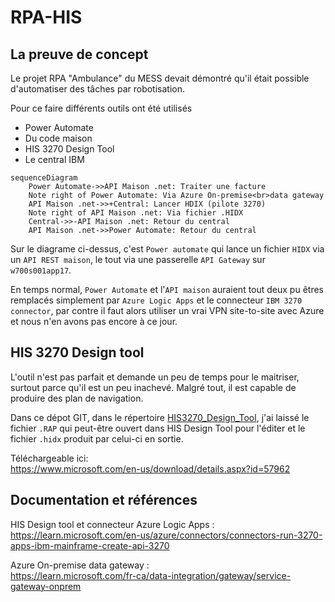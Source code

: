 # RPA-HIS

## La preuve de concept

Le projet RPA "Ambulance" du MESS devait démontré qu'il était possible d'automatiser des tâches par robotisation.

Pour ce faire différents outils ont été utilisés

- Power Automate
- Du code maison
- HIS 3270 Design Tool
- Le central IBM

````mermaid
sequenceDiagram
    Power Automate->>API Maison .net: Traiter une facture
    Note right of Power Automate: Via Azure On-premise<br>data gateway
    API Maison .net->>+Central: Lancer HDIX (pilote 3270)
    Note right of API Maison .net: Via fichier .HIDX
    Central->>-API Maison .net: Retour du central
    API Maison .net->>Power Automate: Retour du central
````

Sur le diagrame ci-dessus, c'est ``Power automate`` qui lance un fichier ``HIDX`` via un ``API REST maison``, le tout via une passerelle `API Gateway` sur `w700s001app17`.

En temps normal, ``Power Automate`` et l'``API maison`` auraient tout deux pu êtres remplacés simplement par ``Azure Logic Apps`` et le connecteur ``IBM 3270 connector``, par contre il faut alors utiliser un vrai VPN site-to-site avec Azure et nous n'en avons pas encore à ce jour.

## HIS 3270 Design tool

L'outil n'est pas parfait et demande un peu de temps pour le maitriser, surtout parce qu'il est un peu inachevé. Malgré tout, il est capable de produire des plan de navigation.

Dans ce dépot GIT, dans le répertoire [HIS3270_Design_Tool](https://github.com/MTESSDev/RPA-HIS/tree/main/HIS3270_Design_Tool), j'ai laissé le fichier ``.RAP`` qui peut-être ouvert dans HIS Design Tool pour l'éditer et le fichier ``.hidx`` produit par celui-ci en sortie.

Téléchargeable ici:\
https://www.microsoft.com/en-us/download/details.aspx?id=57962

## Documentation et références

HIS Design tool et connecteur Azure Logic Apps :\
https://learn.microsoft.com/en-us/azure/connectors/connectors-run-3270-apps-ibm-mainframe-create-api-3270

Azure On-premise data gateway :\
https://learn.microsoft.com/fr-ca/data-integration/gateway/service-gateway-onprem